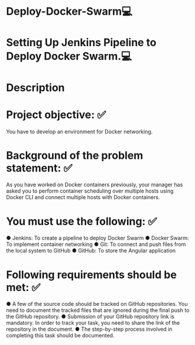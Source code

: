 # Deploy-Docker-Swarm💻
# Setting Up Jenkins Pipeline to Deploy Docker Swarm.💻
# Description
# Project objective: ✅

You have to develop an environment for Docker networking. 


# Background of the problem statement: ✅

As you have worked on Docker containers previously, your manager 
has asked you to perform container scheduling over multiple hosts using Docker CLI and connect multiple hosts with Docker containers.


# You must use the following: ✅

● Jenkins: To create a pipeline to deploy Docker Swarm
● Docker Swarm: To implement container networking
● Git: To connect and push files from the local system to GitHub 
● GitHub: To store the Angular application


# Following requirements should be met: ✅

● A few of the source code should be tracked on GitHub repositories. You need to 
document the tracked files that are ignored during the final push to the GitHub repository.
● Submission of your GitHub repository link is mandatory. In order to track your task, you need to
share the link of the repository in the document.
● The step-by-step process involved in completing this task should be documented.

 
